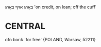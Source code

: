באָרג
אויף באָרג
'on credit, on loan; off the cuff'

CENTRAL
========

ofn borɩk 'for free' {POLAND, Warsaw, 52211}